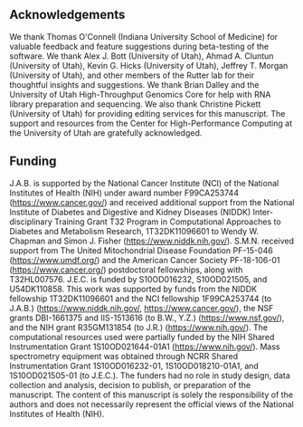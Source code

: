 ## Acknowledgements

We thank Thomas O'Connell (Indiana University School of Medicine) for valuable feedback and feature suggestions during beta-testing of the software. We thank Alex J. Bott (University of Utah), Ahmad A. Cluntun (University of Utah), Kevin G. Hicks (University of Utah), Jeffrey T. Morgan (University of Utah), and other members of the Rutter lab for their thoughtful insights and suggestions. We thank Brian Dalley and the University of Utah High-Throughput Genomics Core for help with RNA library preparation and sequencing. We also thank Christine Pickett (University of Utah) for providing editing services for this manuscript. The support and resources from the Center for High-Performance Computing at the University of Utah are gratefully acknowledged.

## Funding

J.A.B. is supported by the National Cancer Institute (NCI) of the National Institutes of Health (NIH) under award number F99CA253744 (https://www.cancer.gov/) and received additional support from the National Institute of Diabetes and Digestive and Kidney Diseases (NIDDK) Inter-disciplinary Training Grant T32 Program in Computational Approaches to Diabetes and Metabolism Research, 1T32DK11096601 to Wendy W. Chapman and Simon J. Fisher (https://www.niddk.nih.gov/). S.M.N. received support from The United Mitochondrial Disease Foundation PF-15-046 (https://www.umdf.org/) and the American Cancer Society PF-18-106-01 (https://www.cancer.org/) postdoctoral fellowships, along with T32HL007576. J.E.C. is funded by S10OD016232, S10OD021505, and U54DK110858. This work was supported by funds from the NIDDK fellowship 1T32DK11096601 and the NCI fellowship 1F99CA253744 (to J.A.B.) (https://www.niddk.nih.gov/, https://www.cancer.gov/), the NSF grants DBI-1661375 and IIS-1513616 (to B.W., Y.Z.) (https://www.nsf.gov/), and the NIH grant R35GM131854 (to J.R.) (https://www.nih.gov/). The computational resources used were partially funded by the NIH Shared Instrumentation Grant 1S10OD021644-01A1 (https://www.nih.gov/). Mass spectrometry equipment was obtained through NCRR Shared Instrumentation Grant 1S10OD016232-01, 1S10OD018210-01A1, and 1S10OD021505-01 (to J.E.C.). The funders had no role in study design, data collection and analysis, decision to publish, or preparation of the manuscript. The content of this manuscript is solely the responsibility of the authors and does not necessarily represent the official views of the National Institutes of Health (NIH).
